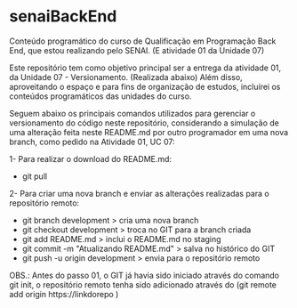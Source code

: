 # senaiBackEnd
Conteúdo programático do curso de Qualificação em Programação Back End, que estou realizando pelo SENAI. (E atividade 01 da Unidade 07)

Este repositório tem como objetivo principal ser a entrega da atividade 01, da Unidade 07 - Versionamento. (Realizada abaixo) Além disso, aproveitando o espaço e para fins de organização de estudos, incluírei os conteúdos programáticos das unidades do curso.

Seguem abaixo os principais comandos utilizados para gerenciar o versionamento do código neste repositório, considerando a simulação de uma alteração feita neste README.md por outro programador em uma nova branch, como pedido na Atividade 01, UC 07:

1- Para realizar o download do README.md:
- git pull

2- Para criar uma nova branch e enviar as alterações realizadas para o repositório remoto:
- git branch development > cria uma nova branch
- git checkout development > troca no GIT para a branch criada
- git add README.md > inclui o README.md no staging
- git commit -m "Atualizando README.md" > salva no histórico do GIT
- git push -u origin development > envia para o repositório remoto

OBS.: Antes do passo 01, o GIT já havia sido iniciado através do comando git init, o repositório remoto tenha sido adicionado através do (git remote add origin https://linkdorepo )
